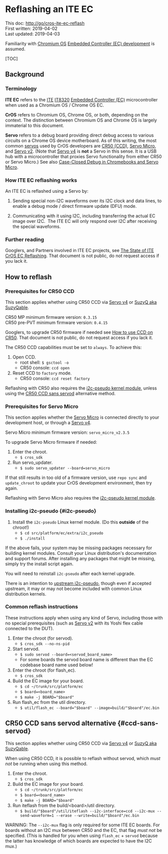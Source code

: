 # Reflashing an ITE EC

This doc: [http://go/cros-ite-ec-reflash](https://goto.google.com/cros-ite-ec-reflash)
<br>
First written: 2019-04-02
<br>
Last updated: 2019-04-03

Familiarity with [Chromium OS](https://www.chromium.org/chromium-os)
[Embedded Controller (EC) development](../README.md) is assumed.

[TOC]

## Background

### Terminology

**ITE EC** refers to the [ITE](http://www.ite.com.tw/)
[IT8320](http://www.ite.com.tw/en/product/view?mid=96)
[Embedded Controller (EC)](https://en.wikipedia.org/wiki/Embedded_controller)
microcontroller when used as a Chromium OS / Chrome OS EC.

**CrOS** refers to Chromium OS, Chrome OS, or both, depending on the context.
The distinction between Chromium OS and Chrome OS is largely immaterial to this
document.

**Servo** refers to a debug board providing direct debug access to various
circuits on a Chrome OS device motherboard. As of this writing, the most common
[servos](https://www.chromium.org/chromium-os/servo) used by CrOS developers are
[CR50 (CCD)](https://www.chromium.org/chromium-os/ccd),
[Servo Micro](https://www.chromium.org/chromium-os/servo/servomicro), and
[Servo v2](https://www.chromium.org/chromium-os/servo/servo-v2). (Note that
[Servo v4](https://www.chromium.org/chromium-os/servo/servov4) is **not** a
Servo in this sense. It is a USB hub with a microcontroller that proxies Servo
functionality from either CR50 or Servo Micro.) See also
[Case-Closed Debug in Chromebooks and Servo Micro](https://chromium.googlesource.com/chromiumos/platform/ec/+/master/board/servo_micro/ccd.md).

### How ITE EC reflashing works

An ITE EC is reflashed using a Servo by:

1.  Sending special non-I2C waveforms over its I2C clock and data lines, to
    enable a debug mode / direct firmware update (DFU) mode.

1.  Communicating with it using I2C, including transferring the actual EC image
    over I2C.  The ITE EC will only respond over I2C after receiving the special
    waveforms.

### Further reading

Googlers, and Partners involved in ITE EC projects, see
[The State of ITE CrOS EC Reflashing](https://docs.google.com/document/d/1fs29eBvwKrOWYozLZXTg7ObwAO5dyM4Js2Vq301EwAU/preview).
That document is not public, do not request access if you lack it.

## How to reflash

### Prerequisites for CR50 CCD

This section applies whether using CR50 CCD via
[Servo v4](https://www.chromium.org/chromium-os/servo/servov4) or
[SuzyQ aka SuzyQable](https://www.sparkfun.com/products/14746).

CR50 MP minimum firmware version: `0.3.15`
<br>
CR50 pre-PVT minimum firmware version: `0.4.15`

Googlers, to upgrade CR50 firmware if needed see
[How to use CCD on CR50](https://docs.google.com/document/d/1MqDAoBsmGTmrFi-WNOoC5R-UFeuQK37_9kaEdCFU8QE/preview).
That document is not public, do not request access if you lack it.

The CR50 CCD capabilities must be set to `always`. To achieve this:

1.  Open CCD.
    *   root shell: `$ gsctool -o`
    *   CR50 console: `ccd open`
1.  Reset CCD to `factory` mode.
    *   CR50 console: `ccd reset factory`

Reflashing with CR50 also requires the [i2c-pseudo kernel module](#i2c-pseudo),
unless using the [CR50 CCD sans servod](#ccd-sans-servod) alternative method.

### Prerequisites for Servo Micro

This section applies whether the
[Servo Micro](https://www.chromium.org/chromium-os/servo/servomicro) is
connected directly to your development host, or through a
[Servo v4](https://www.chromium.org/chromium-os/servo/servov4).

Servo Micro minimum firmware version: `servo_micro_v2.3.5`

To upgrade Servo Micro firmware if needed:

1.  Enter the chroot.
    *   `$ cros_sdk`
1.  Run servo_updater.
    *   `$ sudo servo_updater --board=servo_micro`

If that still results in too old of a firmware version, use `repo sync` and
`update_chroot` to update your CrOS development environment, then try again.

Reflashing with Servo Micro also requires the
[i2c-pseudo kernel module](#i2c-pseudo).

### Installing i2c-pseudo {#i2c-pseudo}

1.  Install the `i2c-pseudo` Linux kernel module. (Do this **outside** of the
    chroot!)
    *   `$ cd src/platform/ec/extra/i2c_pseudo`
    *   `$ ./install`

If the above fails, your system may be missing packages necessary for building
kernel modules. Consult your Linux distribution's documentation and support
forums. After installing any packages that might be missing, simply try the
install script again.

You will need to reinstall `i2c-pseudo` after each kernel upgrade.

There is an intention to
[upstream i2c-pseudo](https://issuetracker.google.com/129565355), though even if
accepted upstream, it may or may not become included with common Linux
distribution kernels.

### Common reflash instructions

These instructions apply when using any kind of Servo, including those with no
special prerequisites (such as
[Servo v2](https://www.chromium.org/chromium-os/servo/servo-v2) with its Yoshi
flex cable connected to the DUT).

1.  Enter the chroot (for servod).
    *   `$ cros_sdk --no-ns-pid`
1.  Start servod.
    *   `$ sudo servod --board=<servod_board_name>`
    *   For some boards the servod board name is different than the EC codebase
        board name used below!
1.  Enter the chroot (for flash_ec).
    *   `$ cros_sdk`
1.  Build the EC image for your board.
    *   `$ cd ~/trunk/src/platform/ec`
    *   `$ board=<board_name>`
    *   `$ make -j BOARD="$board"`
1.  Run flash_ec from the util directory.
    *   `$ util/flash_ec --board="$board" --image=build/"$board"/ec.bin`

## CR50 CCD sans servod alternative {#ccd-sans-servod}

This section applies whether using CR50 CCD via
[Servo v4](https://www.chromium.org/chromium-os/servo/servov4) or
[SuzyQ aka SuzyQable](https://www.sparkfun.com/products/14746).

When using CR50 CCD, it is possible to reflash without servod, which _must not_
be running when using this method.

1.  Enter the chroot.
    *   `$ cros_sdk`
1.  Build the EC image for your board.
    *   `$ cd ~/trunk/src/platform/ec`
    *   `$ board=<board_name>`
    *   `$ make -j BOARD="$board"`
1.  Run iteflash from the build/\<board\>/util directory.
    *   `$ build/"$board"/util/iteflash --i2c-interface=ccd --i2c-mux
        --send-waveform=1 --erase --write=build/"$board"/ec.bin`

WARNING: The `--i2c-mux` flag is only required for some ITE EC boards. For
boards without an I2C mux between CR50 and the EC, that flag _must not_ be
specified. (This is handled for you when using `flash_ec` + `servod` because the
latter has knowledge of which boards are expected to have the I2C mux.)
